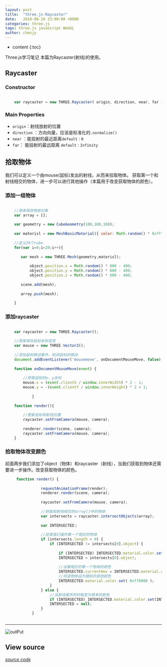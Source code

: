 ```yaml
---
layout: post
title:  "three.js-Raycaster"
date:   2016-08-10 23:00:00 +0800
categories: three.js
tags: three.js javaScript WebGL
author: chenjy
---
```


* content
{:toc}

Three.js学习笔记 本篇为Raycaster(射线)的使用。



## Raycaster

### Constructor

```js

    var raycaster = new THREE.Raycaster( origin, direction, near, far );

```

### Main Properties

* `origin`：射线放射的位置 
* `direction` ：方向向量，应该是标准化的`.normalize()`
* `near` ：能投射的最近距离`default：0`
* `far`： 能投射的最远距离 `default：Infinity`

## 拾取物体
我们可以定义一个由mouse(鼠标)发出的射线，从而来拾取物体。
获取第一个和射线相交的物体，进一步可以进行其他操作（本篇用于改变获取物体的颜色）。


### 添加一组物体

```js
    
    //用来保存物体对象
    var array = [];
    
    var geometry = new CubeGeometry(100,100,100);
    
    var materisl = new MeshBasicMaterial({ color: Math.random() * 0xffffff, opacity: 0.5 } );
    
    //定义20个cube
    for(var i=0;i<20;i++){
       
       var mesh = new THREE.Mesh(geometry,materisl);
          
           object.position.x = Math.random() * 800 - 400;
		   object.position.y = Math.random() * 800 - 400;
		   object.position.z = Math.random() * 800 - 400;
		   
       scene.add(mesh);
       
       array.push(mesh);
       
    }

```

### 添加raycaster

```js

    var raycaster = new THREE.Raycaster(); 
    
    //用来保存鼠标坐标信息
    var mouse = new THREE.Vector2();  
    
    //添加鼠标移动事件，检测鼠标的移动
    document.addEventListener('mousemove', onDocumentMouseMove, false);  
    
    function onDocumentMouseMove(event) {  
        
        //获取鼠标的x，y坐标
        mouse.x = (event.clientX / window.innerWidth) * 2 - 1;  
        mouse.y = -(event.clientY / window.innerHeight) * 2 + 1;  
        
            }  
            
    function render(){
        
        //更新鼠标和射线位置
        raycaster.setFromCamera(mouse, camera); 
        
        renderer.render(scene, camera);  
        raycaster.setFromCamera(mouse, camera);  
    }
```

### 拾取物体改变颜色
前面两步我们添加了object（物体）和raycaster（射线），当我们获取到物体还需要进一步操作。改变获取物体的颜色。

```js
     function render() {  
     
                requestAnimationFrame(render);  
                renderer.render(scene, camera);  
                
                raycaster.setFromCamera(mouse, camera);  
                
                //获取和射线相交的array[]中的物体
                var intersects = raycaster.intersectObjects(array);  
                
                var INTERSECTED；
                
                //这里我们操作第一个相交的物体
                if (intersects.length > 0) {  
                    if (INTERSECTED != intersects[0].object) {
                          
                        if (INTERSECTED) INTERSECTED.material.color.setHex(INTERSECTED.currentHex);  
                        INTERSECTED = intersects[0].object;  
                        
                        //设置相交的第一个物体的颜色
                        INTERSECTED.currentHex = INTERSECTED.material.color.getHex(); 
                        //将该物体设为随机的其他颜色 
                        INTERSECTED.material.color.set( 0xff0000 );  
                    }  
                } else {  
                    //当射线离开的时候变为原来的颜色
                    if (INTERSECTED) INTERSECTED.material.color.set(INTERSECTED.currentHex);  
                    INTERSECTED = null;  
                }  
            }  



```

 ***
![outPut](http://ww2.sinaimg.cn/mw690/c584f169gw1f6pt9gr3c5j20p20hm75k.jpg)
 
## View source
 
*[source code](https://github.com/Chenjy1225/Chenjy1225.github.io/blob/master/source/three-raycaster.html)*